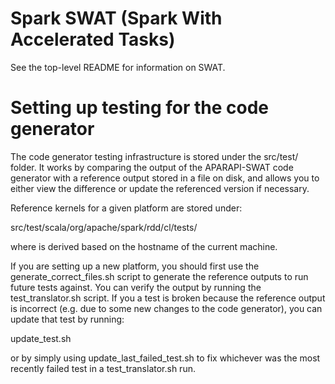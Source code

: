 # Spark SWAT (Spark With Accelerated Tasks)

See the top-level README for information on SWAT.

# Setting up testing for the code generator

The code generator testing infrastructure is stored under the src/test/ folder.
It works by comparing the output of the APARAPI-SWAT code generator with a
reference output stored in a file on disk, and allows you to either view the
difference or update the referenced version if necessary.

Reference kernels for a given platform are stored under:

src/test/scala/org/apache/spark/rdd/cl/tests/<platform-name>

where <platform-name> is derived based on the hostname of the current machine.

If you are setting up a new platform, you should first use the
generate_correct_files.sh script to generate the reference outputs to run future
tests against. You can verify the output by running the test_translator.sh
script. If you a test is broken because the reference output is incorrect (e.g.
due to some new changes to the code generator), you can update that test by
running:

update_test.sh <test-name>

or by simply using update_last_failed_test.sh to fix whichever was the most
recently failed test in a test_translator.sh run.
